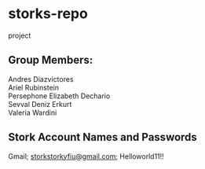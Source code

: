 # storks-repo
project
## Group Members:

Andres Diazvictores <br />
Ariel Rubinstein <br />
Persephone Elizabeth Dechario <br />
Sevval Deniz Erkurt <br />
Valeria Wardini <br />

## Stork Account Names and Passwords
Gmail; storkstorkyfiu@gmail.com; Helloworld11!!